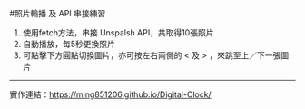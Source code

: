 #照片輪播 及 API 串接練習

1. 使用fetch方法，串接 Unspalsh API，共取得10張照片
2. 自動播放，每5秒更換照片
3. 可點擊下方圓點切換圖片，亦可按左右兩側的 < 及 > ，來跳至上／下一張圖片

--------------------------------------------------------------------

實作連結：https://ming851206.github.io/Digital-Clock/
